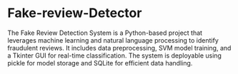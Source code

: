 # Fake-review-Detector
The Fake Review Detection System is a Python-based project that leverages machine learning and natural language processing to identify fraudulent reviews. It includes data preprocessing, SVM model training, and a Tkinter GUI for real-time classification. The system is deployable using pickle for model storage and SQLite for efficient data handling.

